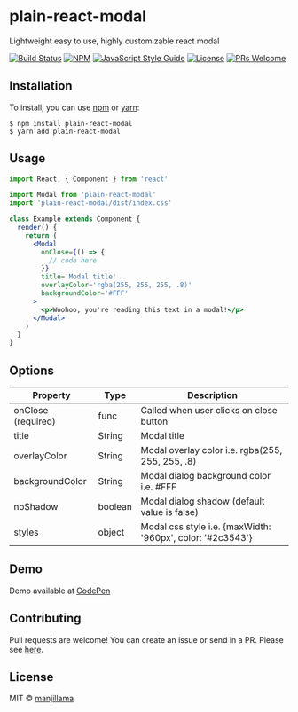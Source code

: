 # plain-react-modal

Lightweight easy to use, highly customizable react modal

[![Build Status](https://travis-ci.org/manjillama/plain-react-modal.svg)](https://travis-ci.org/manjillama/plain-react-modal)
[![NPM](https://img.shields.io/npm/v/plain-react-modal.svg)](https://www.npmjs.com/package/plain-react-modal) [![JavaScript Style Guide](https://img.shields.io/badge/code_style-standard-brightgreen.svg)](https://standardjs.com)
[![License](https://img.shields.io/github/license/manjillama/plain-react-modal.svg)](LICENSE)
[![PRs Welcome](https://img.shields.io/badge/PRs-welcome-brightgreen.svg?style=flat-square)](CONTRIBUTING.md)

## Installation

To install, you can use [npm](https://npmjs.org/) or [yarn](https://yarnpkg.com):

    $ npm install plain-react-modal
    $ yarn add plain-react-modal

## Usage

```jsx
import React, { Component } from 'react'

import Modal from 'plain-react-modal'
import 'plain-react-modal/dist/index.css'

class Example extends Component {
  render() {
    return (
      <Modal
        onClose={() => {
          // code here
        }}
        title='Modal title'
        overlayColor='rgba(255, 255, 255, .8)'
        backgroundColor='#FFF'
      >
        <p>Woohoo, you're reading this text in a modal!</p>
      </Modal>
    )
  }
}
```

## Options

| Property           | Type    | Description                                                |
| ------------------ | ------- | ---------------------------------------------------------- |
| onClose (required) | func    | Called when user clicks on close button                    |
| title              | String  | Modal title                                                |
| overlayColor       | String  | Modal overlay color i.e. rgba(255, 255, 255, .8)           |
| backgroundColor    | String  | Modal dialog background color i.e. #FFF                    |
| noShadow           | boolean | Modal dialog shadow (default value is false)               |
| styles             | object  | Modal css style i.e. {maxWidth: '960px', color: '#2c3543'} |

## Demo

Demo available at [CodePen](https://codepen.io/manjiltamang/project/full/AJyNaq)

## Contributing
Pull requests are welcome! You can create an issue or send in a PR. Please see [here](https://github.com/manjillama/plain-react-modal/blob/master/CONTRIBUTING.md).

## License

MIT © [manjillama](https://github.com/manjillama)
